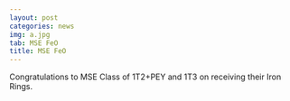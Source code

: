 ```yaml
---
layout: post
categories: news
img: a.jpg
tab: MSE FeO
title: MSE FeO
---
```


Congratulations to MSE Class of 1T2+PEY and 1T3 on receiving their Iron Rings.